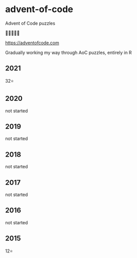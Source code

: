 # advent-of-code
Advent of Code puzzles

🎄🎄🎄🎄🎄

https://adventofcode.com

Gradually working my way through AoC puzzles, entirely in R

## 2021

32⭐

## 2020

not started

## 2019

not started

## 2018

not started

## 2017

not started

## 2016

not started

## 2015

12⭐
